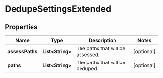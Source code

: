 
# DedupeSettingsExtended

## Properties
Name | Type | Description | Notes
------------ | ------------- | ------------- | -------------
**assessPaths** | **List&lt;String&gt;** | The paths that will be assessed. |  [optional]
**paths** | **List&lt;String&gt;** | The paths that will be deduped. |  [optional]



